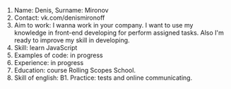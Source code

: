 1. Name: Denis, Surname: Mironov <br>
2. Contact: vk.com/denismironoff<br>
3. Aim to work: I wanna work in your company. I want to use my knowledge in front-end developing for perform assigned tasks. Also I'm ready to improve my skill in developing. <br>
4. Skill: learn JavaScript<br>
5. Examples of code: in progress<br>
6. Experience: in progress<br>
7. Education: course Rolling Scopes School.<br>
8. Skill of english: B1. Practice: tests and online communicating.<br>
